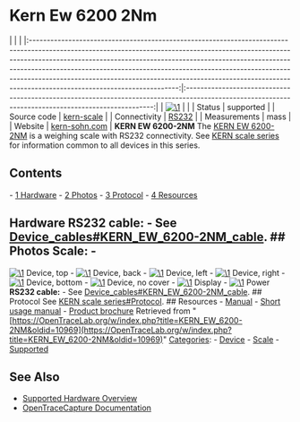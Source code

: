 # Kern Ew 6200 2Nm

| | | |:-----------------------------------------------------------------------------------------------------------------------------------------------------------------------------------------------------------------------------------------------------------------------------------------------------------------------------------------------------------------------------------------------------------------------------------------------:|:---------------------------------------------------------------------------------------------------------------------------------------------------:| | [![\1](../../assets/hardware/general/\2)](./File:Kern_ew-6200-2nm_mugshot.png.html) | | | Status | supported | | Source code | [kern-scale](http://github.com/OpenTraceLab/?p=OpenTraceCapture.git;a=tree;f=src/hardware/kern-scale) | | Connectivity | [RS232](Device_cables.html#KERN_EW_6200-2NM_cable "Device cables") | | Measurements | mass | | Website | [kern-sohn.com](http://www.kern-sohn.com/shop/en/laboratory-balances/precision-balances/EW-N/EG-N/) | **KERN EW 6200-2NM** The [KERN EW 6200-2NM](http://www.kern-sohn.com/shop/en/laboratory-balances/precision-balances/EW-N/EG-N/) is a weighing scale with RS232 connectivity. See [KERN scale series](KERN_scale_series.html "KERN scale series") for information common to all devices in this series. 
## Contents 
\- [1 Hardware](KERN_EW_6200-2NM.html#Hardware) \- [2 Photos](KERN_EW_6200-2NM.html#Photos) \- [3 Protocol](KERN_EW_6200-2NM.html#Protocol) \- [4 Resources](KERN_EW_6200-2NM.html#Resources) 
## Hardware **RS232 cable:** \- See [Device_cables#KERN_EW_6200-2NM_cable](Device_cables.html#KERN_EW_6200-2NM_cable "Device cables"). ## Photos **Scale:** \- 
[![\1](../../assets/hardware/general/\2)](./File:Kern_ew_6200_2nm_top.jpg.html)
Device, top
\- 
[![\1](../../assets/hardware/general/\2)](./File:Kern_ew_6200_2nm_back.jpg.html)
Device, back
\- 
[![\1](../../assets/hardware/general/\2)](./File:Kern_ew_6200_2nm_left.jpg.html)
Device, left
\- 
[![\1](../../assets/hardware/general/\2)](./File:Kern_ew_6200_2nm_right.jpg.html)
Device, right
\- 
[![\1](../../assets/hardware/general/\2)](./File:Kern_ew_6200_2nm_bottom.jpg.html)
Device, bottom
\- 
[![\1](../../assets/hardware/general/\2)](./File:Kern_ew_6200_2nm_top_nocover.jpg.html)
Device, no cover
\- 
[![\1](../../assets/hardware/general/\2)](./File:Kern_ew_6200_2nm_display.jpg.html)
Display
\- 
[![\1](../../assets/hardware/general/\2)](./File:Kern_ew_6200_2nm_power.jpg.html)
Power
**RS232 cable:** \- See [Device_cables#KERN_EW_6200-2NM_cable](Device_cables.html#KERN_EW_6200-2NM_cable "Device cables"). ## Protocol See [KERN scale series#Protocol](KERN_scale_series.html#Protocol "KERN scale series"). ## Resources \- [Manual](http://dok.kern-sohn.com/downloads/de/EW%206200-2NM/file/EW_EG-\(N\)-EWB-BA-e-1226.pdf) \- [Short usage manual](http://dok.kern-sohn.com/downloads/de/EW%206200-2NM/file/KERN-KA-d-0810.pdf) \- [Product brochure](http://dok.kern-sohn.com/downloads/de/EW%206200-2NM/file/sl-ew-n-eg-n-de.pdf)
Retrieved from "[https://OpenTraceLab.org/w/index.php?title=KERN_EW_6200-2NM&oldid=10969](https://OpenTraceLab.org/w/index.php?title=KERN_EW_6200-2NM&oldid=10969)" 
[Categories](specialcategories-specialcategories.md): \- [Device](./Category:Device.html "Category:Device") \- [Scale](./Category:Scale.html "Category:Scale") \- [Supported](./Category:Supported.html "Category:Supported")

## See Also
- [Supported Hardware Overview](../supported-hardware.md)
- [OpenTraceCapture Documentation](../../opentracecapture/overview.md)
